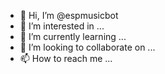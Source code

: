 - 👋 Hi, I’m @espmusicbot
- 👀 I’m interested in ...
- 🌱 I’m currently learning ...
- 💞️ I’m looking to collaborate on ...
- 📫 How to reach me ...

<!---
espmusicbot/espmusicbot is a ✨ special ✨ repository because its `README.md` (this file) appears on your GitHub profile.
You can click the Preview link to take a look at your changes.
--->
